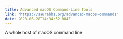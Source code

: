 ```yaml
---
title: Advanced macOS Command-Line Tools
link: 'https://saurabhs.org/advanced-macos-commands'
date: 2023-06-28T14:34:52.084Z
---
```


A whole host of macOS command line  ﻿
